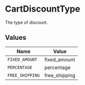 # CartDiscountType

The type of discount.


## Values

| Name            | Value           |
| --------------- | --------------- |
| `FIXED_AMOUNT`  | fixed_amount    |
| `PERCENTAGE`    | percentage      |
| `FREE_SHIPPING` | free_shipping   |